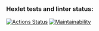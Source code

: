 ### Hexlet tests and linter status:
[![Actions Status](https://github.com/sh0ut228/frontend-project-44/actions/workflows/hexlet-check.yml/badge.svg)](https://github.com/sh0ut228/frontend-project-44/actions)
[![Maintainability](https://api.codeclimate.com/v1/badges/b54d136bfed7f41df445/maintainability)](https://codeclimate.com/github/sh0ut228/frontend-project-44/maintainability)
